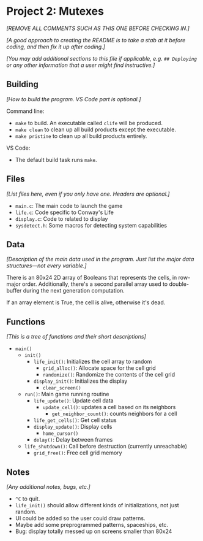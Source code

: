 # Project 2: Mutexes

_[REMOVE ALL COMMENTS SUCH AS THIS ONE BEFORE CHECKING IN.]_

_[A good approach to creating the README is to take a stab at it before
coding, and then fix it up after coding.]_

_[You may add additional sections to this file if applicable, e.g. `##
Deploying` or any other information that a user might find
instructive.]_

## Building

_[How to build the program. VS Code part is optional.]_

Command line:

* `make` to build. An executable called `clife` will be produced.
* `make clean` to clean up all build products except the executable.
* `make pristine` to clean up all build products entirely.

VS Code:

* The default build task runs `make`.

## Files

_[List files here, even if you only have one. Headers are optional.]_

* `main.c`: The main code to launch the game
* `life.c`: Code specific to Conway's Life
* `display.c`: Code to related to display
* `sysdetect.h`: Some macros for detecting system capabilities

## Data

_[Description of the main data used in the program. Just list the major
data structures—not every variable.]_

There is an 80x24 2D array of Booleans that represents the cells, in
row-major order. Additionally, there's a second parallel array used to
double-buffer during the next generation computation.

If an array element is True, the cell is alive, otherwise it's dead.

## Functions

_[This is a tree of functions and their short descriptions]_

* `main()`
  * `init()`
    * `life_init()`: Initializes the cell array to random 
      * `grid_alloc()`: Allocate space for the cell grid
      * `randomize()`: Randomize the contents of the cell grid
    * `display_init()`: Initializes the display
      * `clear_screen()`
  * `run()`: Main game running routine
    * `life_update()`: Update cell data
      * `update_cell()`: updates a cell based on its neighbors
        * `get_neighbor_count()`: counts neighbors for a cell
    * `life_get_cells()`: Get cell status
    * `display_update()`: Display cells
      * `home_cursor()`
    * `delay()`: Delay between frames
  * `life_shutdown()`: Call before destruction (currently unreachable)
    * `grid_free()`: Free cell grid memory

## Notes

_[Any additional notes, bugs, etc.]_

* `^C` to quit.
* `life_init()` should allow different kinds of initializations, not
  just random.
* UI could be added so the user could draw patterns.
* Maybe add some preprogrammed patterns, spaceships, etc.
* Bug: display totally messed up on screens smaller than 80x24